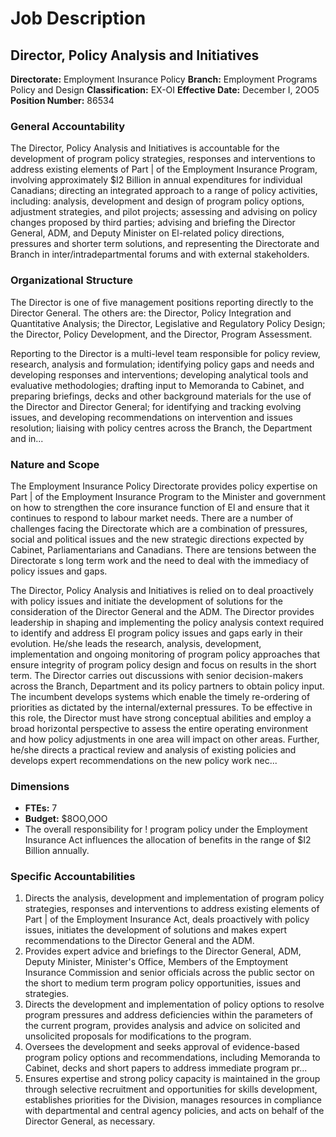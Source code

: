 # Job Description

## Director, Policy Analysis and Initiatives

**Directorate:** Employment Insurance Policy
**Branch:** Employment Programs Policy and Design
**Classification:** EX-OI
**Effective Date:** December I, 2OO5
**Position Number:** 86534

### General Accountability

The Director, Policy Analysis and Initiatives is accountable for the development of program policy strategies, responses and interventions to address existing elements of Part | of the Employment Insurance Program, involving approximately $I2 Billion in annual expenditures for individual Canadians; directing an integrated approach to a range of policy activities, including: analysis, development and design of program policy options, adjustment strategies, and pilot projects; assessing and advising on policy changes proposed by third parties; advising and briefing the Director General, ADM, and Deputy Minister on El-related policy directions, pressures and shorter term solutions, and representing the Directorate and Branch in inter/intradepartmental forums and with external stakeholders.

### Organizational Structure

The Director is one of five management positions reporting directly to the Director General. The others are: the Director, Policy Integration and Quantitative Analysis; the Director, Legislative and Regulatory Policy Design; the Director, Policy Development, and the Director, Program Assessment.

Reporting to the Director is a multi-level team responsible for policy review, research, analysis and formulation; identifying policy gaps and needs and developing responses and interventions; developing analytical tools and evaluative methodologies; drafting input to Memoranda to Cabinet, and preparing briefings, decks and other background materials for the use of the Director and Director General; for identifying and tracking evolving issues, and developing recommendations on intervention and issues resolution; liaising with policy centres across the Branch, the Department and in...

### Nature and Scope

The Employment Insurance Policy Directorate provides policy expertise on Part | of the Employment Insurance Program to the Minister and government on how to strengthen the core insurance function of El and ensure that it continues to respond to labour market needs. There are a number of challenges facing the Directorate which are a combination of pressures, social and political issues and the new strategic directions expected by Cabinet, Parliamentarians and Canadians. There are tensions between the Directorate s long term work and the need to deal with the immediacy of policy issues and gaps.

The Director, Policy Analysis and Initiatives is relied on to deal proactively with policy issues and initiate the development of solutions for the consideration of the Director General and the ADM. The Director provides leadership in shaping and implementing the policy analysis context required to identify and address El program policy issues and gaps early in their evolution. He/she leads the research, analysis, development, implementation and ongoing monitoring of program policy approaches that ensure integrity of program policy design and focus on results in the short term. The Director carries out discussions with senior decision-makers across the Branch, Department and its policy partners to obtain policy input. The incumbent develops systems which enable the timely re-ordering of priorities as dictated by the internal/external pressures. To be effective in this role, the Director must have strong conceptual abilities and employ a broad horizontal perspective to assess the entire operating environment and how policy adjustments in one area will impact on other areas. Further, he/she directs a practical review and analysis of existing policies and develops expert recommendations on the new policy work nec...

### Dimensions

*   **FTEs:** 7
*   **Budget:** $8OO,OOO
*   The overall responsibility for ! program policy under the Employment Insurance Act influences the allocation of benefits in the range of $I2 Billion annually.

### Specific Accountabilities

1.  Directs the analysis, development and implementation of program policy strategies, responses and interventions to address existing elements of Part | of the Employment Insurance Act, deals proactively with policy issues, initiates the development of solutions and makes expert recommendations to the Director General and the ADM.
2.  Provides expert advice and briefings to the Director General, ADM, Deputy Minister, Minister's Office, Members of the Emptoyment Insurance Commission and senior officials across the public sector on the short to medium term program policy opportunities, issues and strategies.
3.  Directs the development and implementation of policy options to resolve program pressures and address deficiencies within the parameters of the current program, provides analysis and advice on solicited and unsolicited proposals for modifications to the program.
4.  Oversees the development and seeks approval of evidence-based program policy options and recommendations, including Memoranda to Cabinet, decks and short papers to address immediate program pr...
5.  Ensures expertise and strong policy capacity is maintained in the group through selective recruitment and opportunities for skills development, establishes priorities for the Division, manages resources in compliance with departmental and central agency policies, and acts on behalf of the Director General, as necessary.
